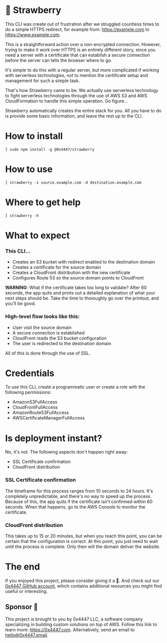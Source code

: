 # 🍓 Strawberry

This CLI was create out of frustration after we struggled countless times to do a simple HTTPS redirect, for example from: https://example.com to https://www.example.com.

This is a straightforward action over a non-encrypted connection. However, trying to make it work over HTTPS is an entirely different story, since you need a server with a certificate that can establish a secure connection before the server can tells the browser where to go.

It's simple to do this with a regular server, but more complicated if working with serverless technologies, not to mention the certificate setup and management for such a simple task.

That's how Strawberry came to be. We actually use serverless technology to fight serverless technologies through the use of AWS S3 and AWS CloudFormation to handle this simple operation. Go figure...

Strawberry automatically creates the entire stack for you. All you have to do is provide some basic information, and leave the rest up to the CLI.

# How to install

```
] sudo npm install -g @0x4447/strawberry
```

# How to use

```
] strawberry -s source.example.com -d destination.example.com
```

# Where to get help

```
] strawberry -h
```

# What to expect

### This CLI...

- Creates an S3 bucket with redirect enabled to the destination domain
- Creates a certificate for the source domain
- Creates a CloudFront distribution with the new certificate
- Configures Route 53 so the source domain points to CloudFront

**WARNING**: What if the certificate takes too long to validate? After 60 seconds, the app quits and prints out a detailed explanation of what your next steps should be. Take the time to thoroughly go over the printout, and you'll be good.

### High-level flow looks like this:

- User visit the source domain
- A secure connection is established
- CloudFront reads the S3 bucket configuration
- The user is redirected to the destination domain

All of this is done through the use of SSL.

# Credentials

To use this CLI, create a programmatic user or create a role with the following permissions:

- AmazonS3FullAccess
- CloudFrontFullAccess
- AmazonRoute53FullAccess
- AWSCertificateManagerFullAccess

# Is deployment instant?

No, it's not. The following aspects don't happen right away:

- SSL Certificate confirmation
- CloudFront distribution

### SSL Certificate confirmation

The timeframe for this process ranges from 10 seconds to 24 hours. It's completely unpredictable, and there's no way to speed up the process. Because of this, the app quits if the certificate isn't confirmed within 60 seconds. When that happens, go to the AWS Console to monitor the certificate.

### CloudFront distribution

This takes up to 15 or 20 minutes, but when you reach this point, you can be certain that the configuration is correct. At this point, you just need to wait until the process is complete. Only then will the domain deliver the website.

# The end

If you enjoyed this project, please consider giving it a 🌟. And check out our [0x4447 GitHub account](https://github.com/0x4447), which contains additional resources you might find useful or interesting.

## Sponsor 🎊

This project is brought to you by 0x4447 LLC, a software company specializing in building custom solutions on top of AWS. Follow this link to learn more: https://0x4447.com. Alternatively, send an email to [hello@0x4447.email](mailto:hello@0x4447.email?Subject=Hello%20From%20Repo&Body=Hi%2C%0A%0AMy%20name%20is%20NAME%2C%20and%20I%27d%20like%20to%20get%20in%20touch%20with%20someone%20at%200x4447.%0A%0AI%27d%20like%20to%20discuss%20the%20following%20topics%3A%0A%0A-%20LIST_OF_TOPICS_TO_DISCUSS%0A%0ASome%20useful%20information%3A%0A%0A-%20My%20full%20name%20is%3A%20FIRST_NAME%20LAST_NAME%0A-%20My%20time%20zone%20is%3A%20TIME_ZONE%0A-%20My%20working%20hours%20are%20from%3A%20TIME%20till%20TIME%0A-%20My%20company%20name%20is%3A%20COMPANY%20NAME%0A-%20My%20company%20website%20is%3A%20https%3A%2F%2F%0A%0ABest%20regards.).
